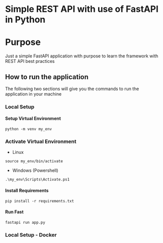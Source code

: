 # Simple REST API with use of FastAPI in Python

# Purpose
Just a simple FastAPI application with purpose to learn the framework with REST API best practices

## How to run the application
The following two sections will give you the commands to run the application in your machine

### Local Setup
#### Setup Virtual Environment
```
python -m venv my_env
```

### Activate Virtual Environment 

- Linux

```
source my_env/bin/activate
```

- Windows (Powershell)
```
.\my_env\Scripts\Activate.ps1
```

#### Install Requirements
```
pip install -r requirements.txt
```

#### Run Fast
```
fastapi run app.py
```

### Local Setup - Docker